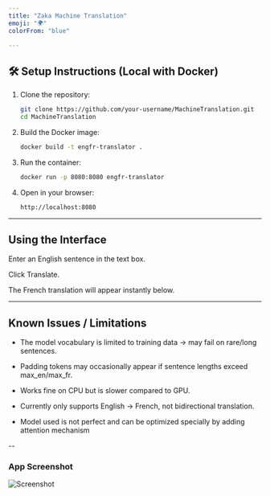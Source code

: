 ```yaml
---
title: "Zaka Machine Translation"
emoji: "🌍"
colorFrom: "blue"

---
```


## 🛠️ Setup Instructions (Local with Docker)  

1. Clone the repository:  
   ```bash
   git clone https://github.com/your-username/MachineTranslation.git
   cd MachineTranslation
2. Build the Docker image:
    ```bash
   docker build -t engfr-translator .
3. Run the container:
   ``` bash
   docker run -p 8080:8080 engfr-translator
4. Open in your browser:
    ```bash
   http://localhost:8080

---
## Using the Interface

Enter an English sentence in the text box.

Click Translate.

The French translation will appear instantly below.

---

## Known Issues / Limitations
* The model vocabulary is limited to training data → may fail on rare/long sentences.

* Padding tokens may occasionally appear if sentence lengths exceed max_en/max_fr.

* Works fine on CPU but is slower compared to GPU.

* Currently only supports English → French, not bidirectional translation.
* Model used is not perfect and can be optimized specially by adding attention mechanism

--
### App Screenshot

![Screenshot](images/readme_app_screenshot.png)